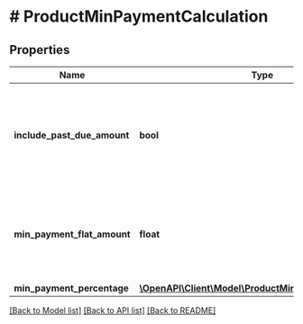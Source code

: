 # # ProductMinPaymentCalculation

## Properties

Name | Type | Description | Notes
------------ | ------------- | ------------- | -------------
**include_past_due_amount** | **bool** | Whether to include the past due amount when calculating the minimum payment. |
**min_payment_flat_amount** | **float** | Minimum payment, expressed as a flat amount, due on the payment due day. |
**min_payment_percentage** | [**\OpenAPI\Client\Model\ProductMinPaymentPercentage**](ProductMinPaymentPercentage.md) |  |

[[Back to Model list]](../../README.md#models) [[Back to API list]](../../README.md#endpoints) [[Back to README]](../../README.md)
